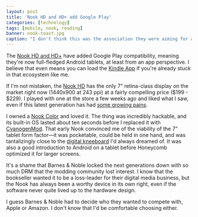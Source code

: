 ```yaml
---
layout: post
title: 'Nook HD and HD+ add Google Play'
categories: [technology]
tags: [mobile, nook, reading]
banner: nook-toast.jpg
caption: "I don't think this was the association they were aiming for at the Nook marketing meeting. [Barnes & Noble](http://www.barnesandnoble.com/p/nook-hd-barnes-noble/1110060426)"
---
```


The [Nook HD and HD+](http://www.barnesandnoble.com/u/nook/379003208) have added Google Play compatibility, meaning they're now full-fledged Android tablets, at least from an app perspective. I believe that even means you can load the [Kindle App](https://play.google.com/store/apps/details?id=com.amazon.kindle&hl=en) if you're already stuck in that ecosystem like me. 

If I'm not mistaken, the [Nook HD](http://www.barnesandnoble.com/u/Compare-NOOKs/379003181) has the only 7" retina-class display on the market right now (1440x900 at 243 ppi) at a fairly compelling price ($199 - $229). I played with one at the store a few weeks ago and liked what I saw, even if this latest generation has had [some growing pains](http://www.theverge.com/2012/10/30/3571394/barnes-noble-nook-hd-review).

I owned a [Nook Color](http://en.wikipedia.org/wiki/Nook_Color) and loved it. The thing was incredibly hackable, and its built-in OS lasted about ten seconds before I replaced it with [CyanogenMod](http://www.cyanogenmod.org/). That early Nook convinced me of the viability of the 7" tablet form factor&mdash;it was pocketable, could be held in one hand, and was tantalizingly close to the [digital kneeboard](http://www.macstories.net/stories/ipad-in-real-life-erik-hess-f-5n-tiger-ii-pilot/?utm_source=feedburner&utm_medium=feed&utm_campaign=Feed%3A+macstoriesnet+%28MacStories%29) I'd always dreamed of. It was also a good introduction to Android on a tablet before Honeycomb optimized it for larger screens.

It's a shame that Barnes & Noble locked the next generations down with so much DRM that the modding community lost interest. I know that the bookseller wanted it to be a loss-leader for their digital media business, but the Nook has always been a worthy device in its own right, even if the software never quite lived up to the hardware design. 

I guess Barnes & Noble had to decide who they wanted to compete with, Apple or Amazon. I don't know that I'd be comfortable choosing either.